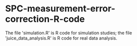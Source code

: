 # SPC-measurement-error-correction-R-code
The file 'simulation.R' is R code for simulation studies; the file 'juice_data_analysis.R' is R code for real data analysis.
